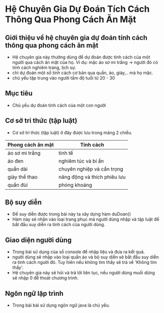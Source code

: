 # Hệ Chuyên Gia Dự Đoán Tích Cách Thông Qua Phong Cách Ăn Mặt 

## Giới thiệu về hệ chuyên gia dự đoán tính cách thông qua phong cách ăn mặt 
- Hệ chuyên gia này thường dùng để dự đoán được tính cách của một người qua cách ăn mặt của họ. Ví dụ: mặc áo sơ mi trắng -> người đó có tính cách nghiêm trang, lịch sự.
- chỉ dự đoán một số tính cách cơ bản qua quần, áo, giày,.. mà họ mặc.
- chủ yếu tập trung vào người tầm độ tuổi từ 20 - 30 

## Mục tiêu
- Chủ yếu dự đoán tính cách của một con người

## Cơ sở tri thức (tập luật)
- Cơ sở tri thức (tập luật) ở đây được lưu trong mảng 2 chiều.

| Phong cách ăn mặt       | Tính cách       | 
|-------------------------|-----------------|
| áo sơ mi trắng          |tinh tế          | 
| áo đen                  | nghiêm túc và bí ẩn  | 
| quần dài                | chuyên nghiệp và cẩn trọng |
|giày thể thao            | năng động và thích phiêu lưu |
| quần đùi                | phóng khoáng |

## Bộ suy diễn
- Để suy diễn được trong bài này ta xây dựng hàm duDoan()
- Hàm này sẽ nhận vào loại trang phục mà người dùng nhập và tập luật để bắt đầu suy diễn ra tính cách của người dùng.

## Giao diện người dùng
- Trong bài sử dụng của sổ console để nhập liệu và đưa ra kết quả.
- người dùng sẽ nhập vào loại quần áo và bộ suy diễn sẽ bắt đầu suy diễn ra tính cách người đó. Tuy hiên nếu không tìm thấy sẽ trả về 'Không tìm thấy'. 
- Hệ chuyên gia này sẽ hỏi và trả lời liên tục, nếu người dùng muối dừng sẽ nhập 0 để thoát chương trình.

## Ngôn ngữ lập trình
- Trong bài bài sử dụng ngôn ngữ java là chủ yếu. 


